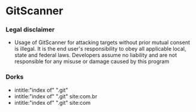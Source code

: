 # GitScanner

### Legal disclaimer
* Usage of GitScanner for attacking targets without prior mutual consent is illegal. It is the end user's responsibility to obey all applicable local, state and federal laws. Developers assume no liability and are not responsible for any misuse or damage caused by this program

### Dorks
* intitle:"index of" ".git"
* intitle:"index of" ".git" site:com.br
* intitle:"index of" ".git" site:com



